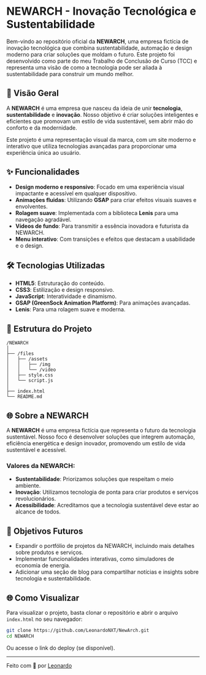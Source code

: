 # NEWARCH - Inovação Tecnológica e Sustentabilidade

Bem-vindo ao repositório oficial da **NEWARCH**, uma empresa fictícia de inovação tecnológica que combina sustentabilidade, automação e design moderno para criar soluções que moldam o futuro. Este projeto foi desenvolvido como parte do meu Trabalho de Conclusão de Curso (TCC) e representa uma visão de como a tecnologia pode ser aliada à sustentabilidade para construir um mundo melhor.

## 🚀 Visão Geral

A **NEWARCH** é uma empresa que nasceu da ideia de unir **tecnologia**, **sustentabilidade** e **inovação**. Nosso objetivo é criar soluções inteligentes e eficientes que promovam um estilo de vida sustentável, sem abrir mão do conforto e da modernidade.

Este projeto é uma representação visual da marca, com um site moderno e interativo que utiliza tecnologias avançadas para proporcionar uma experiência única ao usuário.

## ✨ Funcionalidades

- **Design moderno e responsivo**: Focado em uma experiência visual impactante e acessível em qualquer dispositivo.
- **Animações fluidas**: Utilizando **GSAP** para criar efeitos visuais suaves e envolventes.
- **Rolagem suave**: Implementada com a biblioteca **Lenis** para uma navegação agradável.
- **Vídeos de fundo**: Para transmitir a essência inovadora e futurista da NEWARCH.
- **Menu interativo**: Com transições e efeitos que destacam a usabilidade e o design.

## 🛠️ Tecnologias Utilizadas

- **HTML5**: Estruturação do conteúdo.
- **CSS3**: Estilização e design responsivo.
- **JavaScript**: Interatividade e dinamismo.
- **GSAP (GreenSock Animation Platform)**: Para animações avançadas.
- **Lenis**: Para uma rolagem suave e moderna.

## 📁 Estrutura do Projeto

```
/NEWARCH
│
├── /files
│   ├── /assets
│   │   ├── /img
│   │   └── /video
│   ├── style.css
│   └── script.js
│
├── index.html
└── README.md
```

## 🌐 Sobre a NEWARCH

A **NEWARCH** é uma empresa fictícia que representa o futuro da tecnologia sustentável. Nosso foco é desenvolver soluções que integrem automação, eficiência energética e design inovador, promovendo um estilo de vida sustentável e acessível.

### Valores da NEWARCH:

- **Sustentabilidade**: Priorizamos soluções que respeitam o meio ambiente.
- **Inovação**: Utilizamos tecnologia de ponta para criar produtos e serviços revolucionários.
- **Acessibilidade**: Acreditamos que a tecnologia sustentável deve estar ao alcance de todos.

## 🎯 Objetivos Futuros

- Expandir o portfólio de projetos da NEWARCH, incluindo mais detalhes sobre produtos e serviços.
- Implementar funcionalidades interativas, como simuladores de economia de energia.
- Adicionar uma seção de blog para compartilhar notícias e insights sobre tecnologia e sustentabilidade.

## 🌐 Como Visualizar

Para visualizar o projeto, basta clonar o repositório e abrir o arquivo `index.html` no seu navegador:

```bash
git clone https://github.com/LeonardoNXT/NewArch.git
cd NEWARCH
```

Ou acesse o link do deploy (se disponível).

---

Feito com 💜 por [Leonardo](https://github.com/LeonardoNXT)
